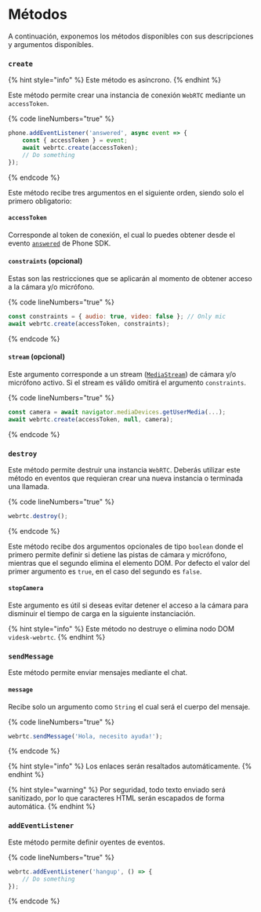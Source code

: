 # Métodos

A continuación, exponemos los métodos disponibles con sus descripciones y argumentos disponibles.

### `create`

{% hint style="info" %}
Este método es asíncrono.
{% endhint %}

Este método permite crear una instancia de conexión `WebRTC` mediante un `accessToken`.

{% code lineNumbers="true" %}
```javascript
phone.addEventListener('answered', async event => {
    const { accessToken } = event;
    await webrtc.create(accessToken);
    // Do something
});
```
{% endcode %}

Este método recibe tres argumentos en el siguiente orden, siendo solo el primero obligatorio:

#### `accessToken`

Corresponde al token de conexión, el cual lo puedes obtener desde el evento [`answered`](../phone/#answered) de Phone SDK.

#### `constraints` (opcional)

Estas son las restricciones que se aplicarán al momento de obtener acceso a la cámara y/o micrófono.

{% code lineNumbers="true" %}
```javascript
const constraints = { audio: true, video: false }; // Only mic
await webrtc.create(accessToken, constraints);
```
{% endcode %}

#### `stream` (opcional)

Este argumento corresponde a un stream ([`MediaStream`](https://developer.mozilla.org/en-US/docs/Web/API/MediaStream)) de cámara y/o micrófono activo. Si el stream es válido omitirá el argumento `constraints`.

{% code lineNumbers="true" %}
```javascript
const camera = await navigator.mediaDevices.getUserMedia(...);
await webrtc.create(accessToken, null, camera);
```
{% endcode %}

### `destroy`

Este método permite destruir una instancia `WebRTC`. Deberás utilizar este método en eventos que requieran crear una nueva instancia o terminada una llamada.

{% code lineNumbers="true" %}
```javascript
webrtc.destroy();
```
{% endcode %}

Este método recibe dos argumentos opcionales de tipo `boolean` donde el primero permite definir si detiene las pistas de cámara y micrófono, mientras que el segundo elimina el elemento DOM. Por defecto el valor del primer argumento es `true`, en el caso del segundo es `false`.

#### `stopCamera`

Este argumento es útil si deseas evitar detener el acceso a la cámara para disminuir el tiempo de carga en la siguiente instanciación.

{% hint style="info" %}
Este método no destruye o elimina nodo DOM `videsk-webrtc`.
{% endhint %}

### `sendMessage`

Este método permite enviar mensajes mediante el chat.

#### `message`

Recibe solo un argumento como `String` el cual será el cuerpo del mensaje.

{% code lineNumbers="true" %}
```javascript
webrtc.sendMessage('Hola, necesito ayuda!');
```
{% endcode %}

{% hint style="info" %}
Los enlaces serán resaltados automáticamente.
{% endhint %}

{% hint style="warning" %}
Por seguridad, todo texto enviado será sanitizado, por lo que caracteres HTML serán escapados de forma automática.
{% endhint %}

### `addEventListener`

Este método permite definir oyentes de eventos.

{% code lineNumbers="true" %}
```javascript
webrtc.addEventListener('hangup', () => {
    // Do something
});
```
{% endcode %}
